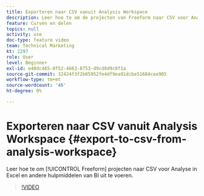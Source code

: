 ```yaml
---
title: Exporteren naar CSV vanuit Analysis Workspace
description: Leer hoe te om de projecten van Freeform naar CSV voor Analyse in Excel en andere hulpmiddelen van BI uit te voeren.
feature: Curven en delen
topics: null
activity: use
doc-type: feature video
team: Technical Marketing
kt: 2297
role: User
level: Beginner
exl-id: e48dc465-8f52-4663-8753-d9cd8d9c0f1a
source-git-commit: 32424f3f2b05952fe4df9ea91dcbe51684cee905
workflow-type: tm+mt
source-wordcount: '46'
ht-degree: 0%

---
```


# Exporteren naar CSV vanuit Analysis Workspace {#export-to-csv-from-analysis-workspace}

Leer hoe te om [!UICONTROL Freeform] projecten naar CSV voor Analyse in Excel en andere hulpmiddelen van BI uit te voeren.

>[!VIDEO](https://video.tv.adobe.com/v/24712/?quality=12)
